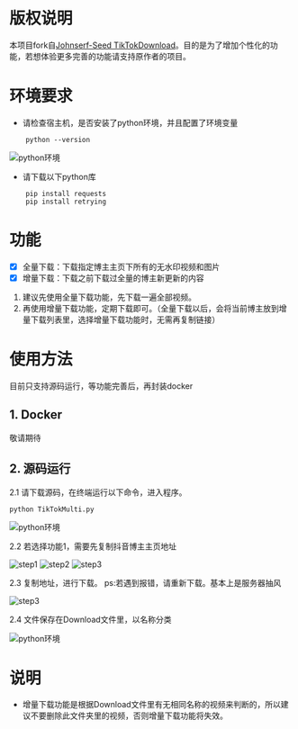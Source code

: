 # 版权说明
本项目fork自[Johnserf-Seed TikTokDownload](https://github.com/Johnserf-Seed/TikTokDownload)。目的是为了增加个性化的功能，若想体验更多完善的功能请支持原作者的项目。

# 环境要求
- 请检查宿主机，是否安装了python环境，并且配置了环境变量
~~~
    python --version 
~~~
![python环境](./Resource/python.jpg)

- 请下载以下python库
~~~
    pip install requests
    pip install retrying
~~~

# 功能
- [x] 全量下载：下载指定博主主页下所有的无水印视频和图片
- [x] 增量下载：下载之前下载过全量的博主新更新的内容

1. 建议先使用全量下载功能，先下载一遍全部视频。
2. 再使用增量下载功能，定期下载即可。（全量下载以后，会将当前博主放到增量下载列表里，选择增量下载功能时，无需再复制链接）

# 使用方法
目前只支持源码运行，等功能完善后，再封装docker

## 1. Docker 
敬请期待

## 2. 源码运行

2.1 请下载源码，在终端运行以下命令，进入程序。

~~~
python TikTokMulti.py
~~~
![python环境](./Resource/guide.jpg)

2.2 若选择功能1，需要先复制抖音博主主页地址

![step1](./Resource/userHomeStep1.jpg)
![step2](./Resource/userHomeStep2.png)
![step3](./Resource/userHomeStep3.png)

2.3 复制地址，进行下载。
ps:若遇到报错，请重新下载。基本上是服务器抽风

![step3](./Resource/fullDownload.jpg)

2.4 文件保存在Download文件里，以名称分类

![python环境](./Resource/download.jpg)

# 说明

- 增量下载功能是根据Download文件里有无相同名称的视频来判断的，所以建议不要删除此文件夹里的视频，否则增量下载功能将失效。